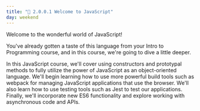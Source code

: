 ```yaml
---
title: "📓 2.0.0.1 Welcome to JavaScript"
day: weekend
---
```


Welcome to the wonderful world of JavaScript!

You've already gotten a taste of this language from your Intro to Programming course, and in this course, we're going to dive a little deeper.

In this JavaScript course, we'll cover using constructors and prototypal methods to fully utilize the power of JavaScript as an object-oriented language. We'll begin learning how to use more powerful build tools such as webpack for managing JavaScript applications that use the browser. We'll also learn how to use testing tools such as Jest to test our applications. Finally, we'll incorporate new ES6 functionality and explore working with asynchronous code and APIs.
